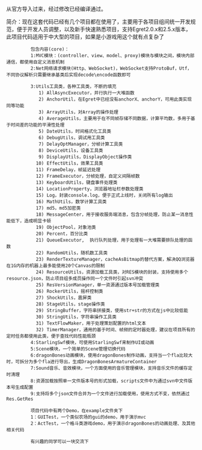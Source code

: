 从官方导入过来，经过修改已经编译通过。

简介：现在这套代码已经有几个项目都在使用了，主要用于各项目组间统一开发规范，便于开发人员调整，以及新手快速熟悉项目，支持Egret2.0.x和2.5.x版本，此项目代码适用于中大型的项目，如果是小游戏用这个就有点复杂了

             包含内容(core)：
             1:MVC模块：(controller、view、model、proxy)模块与模块之间，模块内部通信，都使用自定义消息机制
             2:Net网络请求模块(Http、WebSocket)，WebSocket支持ProtoBuf，Utf，不同协议解析只需要继承基类后实现decode\encode函数即可

             3:Utils工具类，各种工具类，不断的填充
                1) AllAsyncExecutor，并行执行一大堆函数
                2) AnchorUtil，在Egret中已经没有anchorX、anchorY，可用此类实现同等功能
                3) ArrayUtils，对Array的操作处理
                4) AverageUtils，主要用于在不同帧存储不同数据，计算平均数，多用于基于时间差的功能的平滑性处理 
                5) DateUtils，时间格式化工具类
                6) DebugUtils，调试用工具类
                7) DelayOptManager，分帧计算工具类
                8) DeviceUtils，设备工具类
                9) DisplayUtils，DisplayObject操作类
               10) EffectUtils，效果工具类
               11) FrameDelay，帧延迟处理
               12) FrameExecutor，分帧处理，自定义间隔帧数
               13) KeyboardUtils，键盘事件处理类
               14) LocationProperty，浏览器地址栏参数处理类
               15) Log，封装console.log，便于正式上线时，关闭所有log输出
               16) MathUtils，数学计算工具类
               17) md5，md5加密类
               18) MessageCenter，用于接收服务端消息，包含分帧处理，防止某一消息性能低下，造成明显卡顿
               19) ObjectPool，对象池类
               20) Percent，百分比类
               21) QueueExecutor,  执行队列处理，用于处理有一大堆需要排队处理的函数
               22) RandomUtils，随机数工具类
               23) RenderTextureManager，cacheAsBitmap的替代方案，解决QQ浏览器在1G内存的机器上最多能使用20个Canvas的限制
               24) ResourceUtils，资源加载工具类，对RES模块的封装，支持使用多个resource.json，防止项目组多成员操作同一个文件时引起svn冲突
               25) ResVersionManager，单一资源通过版本号加载管理类
               26) RockerUtils，摇杆控制类
               27) ShockUtils，震屏类
               28) StageUtils，stage操作类
               29) StringBuffer，字符串拼接类，使用str+str的方式在js中比较低能
               30) StringUtils，字符串操作工具类
               31) TextFlowMaker，用于处理策划配置的html文本
               32) TimerManager，通用的基于时间、帧频的定时器处理，建议在项目所有的定时任务都使用此类，便于查找代码性能瓶颈
             4:StarlingSwf模块，可使用StarlingSwf来制作UI或动画
             5:Scene模块，一个简单的Scene管理切换代码
             6:dragonBones动画模块，使用dragonBones制作动画，支持当一个fla比较大时，可拆分为多个fla进行导出，生成DragonBonesArmatureContainer
             7:Sound音乐、音效模块，一个方面使用的音乐管理模块，支持音乐文件的缓存定时清理
             8:资源加载按照单一文件版本号的形式加载，scripts文件中为通过svn中文件版本号生成配置
             9:支持将多个json文件合并为一个文件进行加载使用，使用方式不变，依然通过Res.GetRes

             项目代码中有两个Demo，在example文件夹下
             1：GUITest，一个类似农场的gui的demo，用于演示mvc
             2：ActTest，一个格斗类游戏demo，用于演示dragonBones的动画处理、及其他相关代码

             有兴趣的同学可以一块交流下
